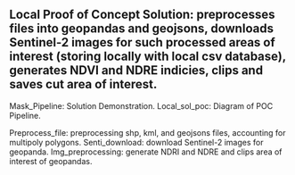 ## Local Proof of Concept Solution: preprocesses files into geopandas and geojsons, downloads Sentinel-2 images for such processed areas of interest (storing locally with local csv database), generates NDVI and NDRE indicies, clips and saves cut area of interest. 

Mask_Pipeline: Solution Demonstration.
Local_sol_poc: Diagram of POC Pipeline. 

Preprocess_file: preprocessing shp, kml, and geojsons files, accounting for multipoly polygons.
Senti_download: download Sentinel-2 images for geopanda.
Img_preprocessing: generate NDRI and NDRE and clips area of interest of geopandas.
